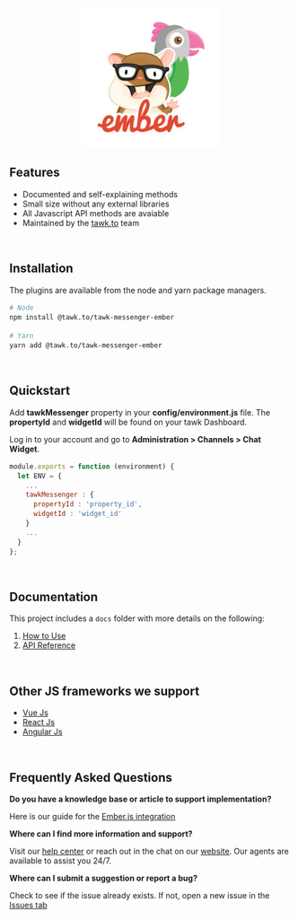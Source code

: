 <p align="center">
    <img width="250"
        src="./images/tawk-ember-logo.png"
        alt="Tawk Ember logo">
</p>

## Features
- Documented and self-explaining methods
- Small size without any external libraries
- All Javascript API methods are avaiable
- Maintained by the [tawk.to](https://www.tawk.to]) team

<br/>

## Installation
The plugins are available from the node and yarn package managers.
```bash
# Node
npm install @tawk.to/tawk-messenger-ember

# Yarn
yarn add @tawk.to/tawk-messenger-ember
```

<br/>

## Quickstart
Add **tawkMessenger** property in your **config/environment.js** file. The **propertyId** and **widgetId** will
be found on your tawk Dashboard.

Log in to your account and go to **Administration > Channels > Chat Widget**.

```js
module.exports = function (environment) {
  let ENV = {
    ...
    tawkMessenger : {
      propertyId : 'property_id',
      widgetId : 'widget_id'
    }
    ...
  }
};
```

<br/>

## Documentation

This project includes a `docs` folder with more details on the following:
1.  [How to Use](docs/how-to-use.md)
1.  [API Reference](docs/api-reference.md)

<br/>

## Other JS frameworks we support
- [Vue Js](https://github.com/tawk/tawk-messenger-vue)
- [React Js](https://github.com/tawk/tawk-messenger-react)
- [Angular Js](https://github.com/tawk/tawk-messenger-angular)


<br/>

## Frequently Asked Questions

**Do you have a knowledge base or article to support implementation?**

Here is our guide for the [Ember.js integration](https://help.tawk.to/article/ember-js )

**Where can I find more information and support?**

Visit our [help center](https://help.tawk.to) or reach out in the chat on our [website](https://tawk.to). Our agents are available to assist you 24/7.

**Where can I submit a suggestion or report a bug?**

Check to see if the issue already exists. If not, open a new issue in the [Issues tab](https://github.com/tawk/tawk-messenger-ember/issues)
